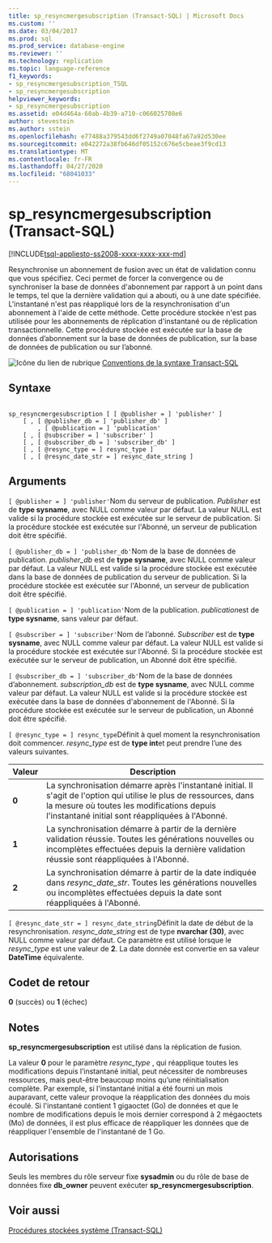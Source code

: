 ```yaml
---
title: sp_resyncmergesubscription (Transact-SQL) | Microsoft Docs
ms.custom: ''
ms.date: 03/04/2017
ms.prod: sql
ms.prod_service: database-engine
ms.reviewer: ''
ms.technology: replication
ms.topic: language-reference
f1_keywords:
- sp_resyncmergesubscription_TSQL
- sp_resyncmergesubscription
helpviewer_keywords:
- sp_resyncmergesubscription
ms.assetid: e04d464a-60ab-4b39-a710-c066025708e6
author: stevestein
ms.author: sstein
ms.openlocfilehash: e77488a379543dd6f2749a07048fa67a92d530ee
ms.sourcegitcommit: e042272a38fb646df05152c676e5cbeae3f9cd13
ms.translationtype: MT
ms.contentlocale: fr-FR
ms.lasthandoff: 04/27/2020
ms.locfileid: "68041033"
---
```

# <a name="sp_resyncmergesubscription-transact-sql"></a>sp_resyncmergesubscription (Transact-SQL)
[!INCLUDE[tsql-appliesto-ss2008-xxxx-xxxx-xxx-md](../../includes/tsql-appliesto-ss2008-xxxx-xxxx-xxx-md.md)]

  Resynchronise un abonnement de fusion avec un état de validation connu que vous spécifiez. Ceci permet de forcer la convergence ou de synchroniser la base de données d'abonnement par rapport à un point dans le temps, tel que la dernière validation qui a abouti, ou à une date spécifiée. L'instantané n'est pas réappliqué lors de la resynchronisation d'un abonnement à l'aide de cette méthode. Cette procédure stockée n'est pas utilisée pour les abonnements de réplication d'instantané ou de réplication transactionnelle. Cette procédure stockée est exécutée sur la base de données d’abonnement sur la base de données de publication, sur la base de données de publication ou sur l’abonné.  
  
 ![Icône du lien de rubrique](../../database-engine/configure-windows/media/topic-link.gif "Icône du lien de rubrique") [Conventions de la syntaxe Transact-SQL](../../t-sql/language-elements/transact-sql-syntax-conventions-transact-sql.md)  
  
## <a name="syntax"></a>Syntaxe  
  
```  
  
sp_resyncmergesubscription [ [ @publisher = ] 'publisher' ]  
    [ , [ @publisher_db = ] 'publisher_db' ]  
        , [ @publication = ] 'publication'   
    [ , [ @subscriber = ] 'subscriber' ]  
    [ , [ @subscriber_db = ] 'subscriber_db' ]  
    [ , [ @resync_type = ] resync_type ]  
    [ , [ @resync_date_str = ] resync_date_string ]  
```  
  
## <a name="arguments"></a>Arguments  
`[ @publisher = ] 'publisher'`Nom du serveur de publication. *Publisher* est de **type sysname**, avec NULL comme valeur par défaut. La valeur NULL est valide si la procédure stockée est exécutée sur le serveur de publication. Si la procédure stockée est exécutée sur l'Abonné, un serveur de publication doit être spécifié.  
  
`[ @publisher_db = ] 'publisher_db'`Nom de la base de données de publication. *publisher_db* est de **type sysname**, avec NULL comme valeur par défaut. La valeur NULL est valide si la procédure stockée est exécutée dans la base de données de publication du serveur de publication. Si la procédure stockée est exécutée sur l'Abonné, un serveur de publication doit être spécifié.  
  
`[ @publication = ] 'publication'`Nom de la publication. *publication*est de **type sysname**, sans valeur par défaut.  
  
`[ @subscriber = ] 'subscriber'`Nom de l’abonné. *Subscriber* est de **type sysname**, avec NULL comme valeur par défaut. La valeur NULL est valide si la procédure stockée est exécutée sur l'Abonné. Si la procédure stockée est exécutée sur le serveur de publication, un Abonné doit être spécifié.  
  
`[ @subscriber_db = ] 'subscriber_db'`Nom de la base de données d’abonnement. *subscription_db* est de **type sysname**, avec NULL comme valeur par défaut. La valeur NULL est valide si la procédure stockée est exécutée dans la base de données d'abonnement de l'Abonné. Si la procédure stockée est exécutée sur le serveur de publication, un Abonné doit être spécifié.  
  
`[ @resync_type = ] resync_type`Définit à quel moment la resynchronisation doit commencer. *resync_type* est de **type int**et peut prendre l’une des valeurs suivantes.  
  
|Valeur|Description|  
|-----------|-----------------|  
|**0**|La synchronisation démarre après l'instantané initial. Il s'agit de l'option qui utilise le plus de ressources, dans la mesure où toutes les modifications depuis l'instantané initial sont réappliquées à l'Abonné.|  
|**1**|La synchronisation démarre à partir de la dernière validation réussie. Toutes les générations nouvelles ou incomplètes effectuées depuis la dernière validation réussie sont réappliquées à l'Abonné.|  
|**2**|La synchronisation démarre à partir de la date indiquée dans *resync_date_str*. Toutes les générations nouvelles ou incomplètes effectuées depuis la date sont réappliquées à l'Abonné.|  
  
`[ @resync_date_str = ] resync_date_string`Définit la date de début de la resynchronisation. *resync_date_string* est de type **nvarchar (30)**, avec NULL comme valeur par défaut. Ce paramètre est utilisé lorsque le *resync_type* est une valeur de **2**. La date donnée est convertie en sa valeur **DateTime** équivalente.  
  
## <a name="return-code-values"></a>Codet de retour  
 **0** (succès) ou **1** (échec)  
  
## <a name="remarks"></a>Notes  
 **sp_resyncmergesubscription** est utilisé dans la réplication de fusion.  
  
 La valeur **0** pour le paramètre *resync_type* , qui réapplique toutes les modifications depuis l’instantané initial, peut nécessiter de nombreuses ressources, mais peut-être beaucoup moins qu’une réinitialisation complète. Par exemple, si l'instantané initial a été fourni un mois auparavant, cette valeur provoque la réapplication des données du mois écoulé. Si l'instantané contient 1 gigaoctet (Go) de données et que le nombre de modifications depuis le mois dernier correspond à 2 mégaoctets (Mo) de données, il est plus efficace de réappliquer les données que de réappliquer l'ensemble de l'instantané de 1 Go.  
  
## <a name="permissions"></a>Autorisations  
 Seuls les membres du rôle serveur fixe **sysadmin** ou du rôle de base de données fixe **db_owner** peuvent exécuter **sp_resyncmergesubscription**.  
  
## <a name="see-also"></a>Voir aussi  
 [Procédures stockées système &#40;Transact-SQL&#41;](../../relational-databases/system-stored-procedures/system-stored-procedures-transact-sql.md)  
  
  
